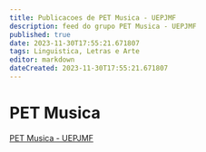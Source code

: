 ```yaml
---
title: Publicacoes de PET Musica - UEPJMF
description: feed do grupo PET Musica - UEPJMF
published: true
date: 2023-11-30T17:55:21.671807
tags: Linguistica, Letras e Arte
editor: markdown
dateCreated: 2023-11-30T17:55:21.671807
---
```


# PET Musica
[PET Musica - UEPJMF](/grupo/221PETMusicaUEPJMF.md)